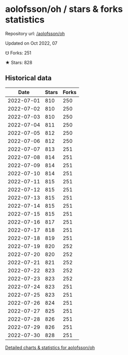 # aolofsson/oh / stars & forks statistics

Repository url: [/aolofsson/oh](https://github.com/aolofsson/oh)

Updated on Oct 2022, 07

☋ Forks: 251

★ Stars: 828

## Historical data
| Date | Stars | Forks |
|------|-------|-------|
| 2022-07-01 | 810 | 250 | 
| 2022-07-02 | 810 | 250 | 
| 2022-07-03 | 810 | 250 | 
| 2022-07-04 | 811 | 250 | 
| 2022-07-05 | 812 | 250 | 
| 2022-07-06 | 812 | 250 | 
| 2022-07-07 | 813 | 251 | 
| 2022-07-08 | 814 | 251 | 
| 2022-07-09 | 814 | 251 | 
| 2022-07-10 | 814 | 251 | 
| 2022-07-11 | 815 | 251 | 
| 2022-07-12 | 815 | 251 | 
| 2022-07-13 | 815 | 251 | 
| 2022-07-14 | 815 | 251 | 
| 2022-07-15 | 815 | 251 | 
| 2022-07-16 | 817 | 251 | 
| 2022-07-17 | 818 | 251 | 
| 2022-07-18 | 819 | 251 | 
| 2022-07-19 | 820 | 252 | 
| 2022-07-20 | 820 | 252 | 
| 2022-07-21 | 821 | 252 | 
| 2022-07-22 | 823 | 252 | 
| 2022-07-23 | 823 | 252 | 
| 2022-07-24 | 823 | 251 | 
| 2022-07-25 | 823 | 251 | 
| 2022-07-26 | 824 | 251 | 
| 2022-07-27 | 825 | 251 | 
| 2022-07-28 | 826 | 251 | 
| 2022-07-29 | 826 | 251 | 
| 2022-07-30 | 828 | 251 | 


[Detailed charts & statistics for aolofsson/oh](https://reviewgithub.com/rep/aolofsson/oh)
